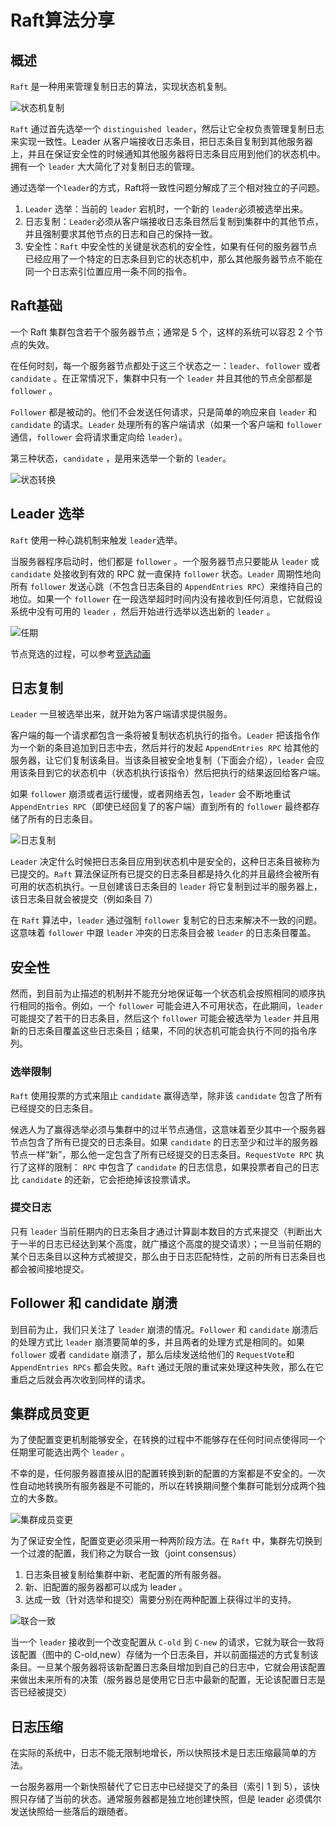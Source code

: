 ﻿# Raft算法分享
## 概述
`Raft` 是一种用来管理复制日志的算法，实现状态机复制。

![状态机复制](./raft状态机复制.png)

`Raft` 通过首先选举一个 `distinguished leader`，然后让它全权负责管理复制日志来实现一致性。Leader 从客户端接收日志条目，把日志条目复制到其他服务器上，并且在保证安全性的时候通知其他服务器将日志条目应用到他们的状态机中。拥有一个 `leader` 大大简化了对复制日志的管理。

通过选举一个`leader`的方式，Raft将一致性问题分解成了三个相对独立的子问题。  

1. `Leader` 选举：当前的 `leader` 宕机时，一个新的 `leader`必须被选举出来。 
2. 日志复制：`Leader`必须从客户端接收日志条目然后复制到集群中的其他节点，并且强制要求其他节点的日志和自己的保持一致。 
3. 安全性：`Raft` 中安全性的关键是状态机的安全性，如果有任何的服务器节点已经应用了一个特定的日志条目到它的状态机中，那么其他服务器节点不能在同一个日志索引位置应用一条不同的指令。

## Raft基础
一个 Raft 集群包含若干个服务器节点；通常是 5 个，这样的系统可以容忍 2 个节点的失效。

在任何时刻，每一个服务器节点都处于这三个状态之一：`leader`、`follower` 或者 `candidate` 。在正常情况下，集群中只有一个 `leader` 并且其他的节点全部都是 `follower` 。

`Follower` 都是被动的。他们不会发送任何请求，只是简单的响应来自 `leader` 和 `candidate` 的请求。`Leader` 处理所有的客户端请求（如果一个客户端和 `follower` 通信，`follower` 会将请求重定向给 `leader`）。

第三种状态，`candidate` ，是用来选举一个新的 `leader`。

![状态转换](./状态转换.png)

## Leader 选举
`Raft` 使用一种心跳机制来触发 `leader`选举。

当服务器程序启动时，他们都是 `follower` 。一个服务器节点只要能从 `leader` 或 `candidate` 处接收到有效的 RPC 就一直保持 `follower` 状态。`Leader` 周期性地向所有 `follower` 发送心跳（不包含日志条目的 `AppendEntries RPC`）来维持自己的地位。如果一个 `follower` 在一段选举超时时间内没有接收到任何消息，它就假设系统中没有可用的 `leader` ，然后开始进行选举以选出新的 `leader` 。

![任期](./任期.png)

节点竞选的过程，可以参考[竞选动画](https://raft.github.io/)

## 日志复制
`Leader` 一旦被选举出来，就开始为客户端请求提供服务。

客户端的每一个请求都包含一条将被复制状态机执行的指令。`Leader` 把该指令作为一个新的条目追加到日志中去，然后并行的发起 `AppendEntries RPC` 给其他的服务器，让它们复制该条目。当该条目被安全地复制（下面会介绍），`leader` 会应用该条目到它的状态机中（状态机执行该指令）然后把执行的结果返回给客户端。

如果 `follower` 崩溃或者运行缓慢，或者网络丢包，`leader` 会不断地重试 `AppendEntries RPC`（即使已经回复了的客户端）直到所有的 `follower` 最终都存储了所有的日志条目。

![日志复制](./日志复制.png)

`Leader` 决定什么时候把日志条目应用到状态机中是安全的，这种日志条目被称为已提交的。`Raft` 算法保证所有已提交的日志条目都是持久化的并且最终会被所有可用的状态机执行。一旦创建该日志条目的 `leader` 将它复制到过半的服务器上，该日志条目就会被提交（例如条目 7）

在 `Raft` 算法中，`leader` 通过强制 `follower` 复制它的日志来解决不一致的问题。这意味着 `follower` 中跟 `leader` 冲突的日志条目会被 `leader` 的日志条目覆盖。

## 安全性

然而，到目前为止描述的机制并不能充分地保证每一个状态机会按照相同的顺序执行相同的指令。例如，一个 `follower` 可能会进入不可用状态，在此期间，`leader` 可能提交了若干的日志条目，然后这个 `follower` 可能会被选举为 `leader` 并且用新的日志条目覆盖这些日志条目；结果，不同的状态机可能会执行不同的指令序列。

### 选举限制
`Raft` 使用投票的方式来阻止 `candidate` 赢得选举，除非该 `candidate` 包含了所有已经提交的日志条目。

候选人为了赢得选举必须与集群中的过半节点通信，这意味着至少其中一个服务器节点包含了所有已提交的日志条目。如果 `candidate` 的日志至少和过半的服务器节点一样“新”，那么他一定包含了所有已经提交的日志条目。`RequestVote RPC` 执行了这样的限制： `RPC` 中包含了 `candidate` 的日志信息，如果投票者自己的日志比 `candidate` 的还新，它会拒绝掉该投票请求。

### 提交日志
只有 `leader` 当前任期内的日志条目才通过计算副本数目的方式来提交（判断出大于一半的日志已经达到某个高度，就广播这个高度的提交请求）；一旦当前任期的某个日志条目以这种方式被提交，那么由于日志匹配特性，之前的所有日志条目也都会被间接地提交。

## Follower 和 candidate 崩溃

到目前为止，我们只关注了 `leader` 崩溃的情况。`Follower` 和 `candidate` 崩溃后的处理方式比 `leader` 崩溃要简单的多，并且两者的处理方式是相同的。如果 `follower` 或者 `candidate` 崩溃了，那么后续发送给他们的 `RequestVote`和 `AppendEntries RPCs` 都会失败。`Raft` 通过无限的重试来处理这种失败，那么在它重启之后就会再次收到同样的请求。

## 集群成员变更

为了使配置变更机制能够安全，在转换的过程中不能够存在任何时间点使得同一个任期里可能选出两个 `leader` 。

不幸的是，任何服务器直接从旧的配置转换到新的配置的方案都是不安全的。一次性自动地转换所有服务器是不可能的，所以在转换期间整个集群可能划分成两个独立的大多数。

![集群成员变更](./集群成员变更.png)

为了保证安全性，配置变更必须采用一种两阶段方法。在 `Raft` 中，集群先切换到一个过渡的配置，我们称之为联合一致（joint consensus）  

1. 日志条目被复制给集群中新、老配置的所有服务器。  
2. 新、旧配置的服务器都可以成为 leader 。  
3. 达成一致（针对选举和提交）需要分别在两种配置上获得过半的支持。

![联合一致](./联合一致.png)

当一个 `leader` 接收到一个改变配置从 `C-old` 到 `C-new` 的请求，它就为联合一致将该配置（图中的 C-old,new）存储为一个日志条目，并以前面描述的方式复制该条目。一旦某个服务器将该新配置日志条目增加到自己的日志中，它就会用该配置来做出未来所有的决策（服务器总是使用它日志中最新的配置，无论该配置日志是否已经被提交）

## 日志压缩

在实际的系统中，日志不能无限制地增长，所以快照技术是日志压缩最简单的方法。

一台服务器用一个新快照替代了它日志中已经提交了的条目（索引 1 到 5），该快照只存储了当前的状态。通常服务器都是独立地创建快照，但是 leader 必须偶尔发送快照给一些落后的跟随者。


